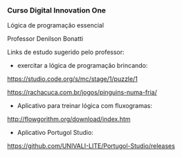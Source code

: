 ### Curso Digital Innovation One 

Lógica de programação essencial

Professor Denilson Bonatti  

Links de estudo sugerido pelo professor:

- exercitar a lógica de programação brincando: 

https://studio.code.org/s/mc/stage/1/puzzle/1 
 
https://rachacuca.com.br/jogos/pinguins-numa-fria/

- Aplicativo para treinar lógica com fluxogramas:

http://flowgorithm.org/download/index.htm 

- Aplicativo Portugol Studio:

https://github.com/UNIVALI-LITE/Portugol-Studio/releases

